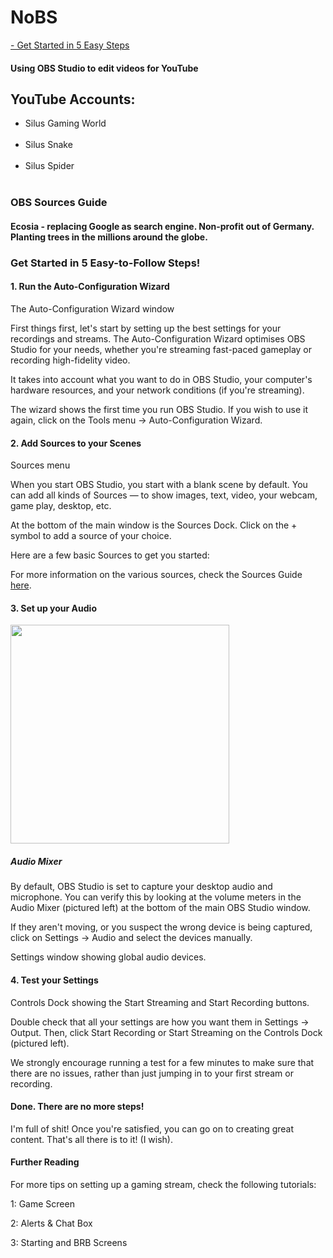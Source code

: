 <h1>NoBS</h1>
<a href="https://obsproject.com/help"> - Get Started in 5 Easy Steps</a>

<h4>Using OBS Studio to edit videos for YouTube</h4>

<h2>YouTube Accounts:</h2>
<ul>
<li>Silus Gaming World</li>&nbsp;&#13;&#13;
<li>Silus Snake</li>&nbsp;&#13;&#13;
<li>Silus Spider</li>&nbsp;&#13;&#13;
<li)Silus Squad Members</li>&nbsp;&#13;&#13;
</ul>

<h3>OBS Sources Guide</h3>

<h4>Ecosia - replacing Google as search engine.  Non-profit out of Germany.  Planting trees in the millions around the globe.</h4>

<h3>Get Started in 5 Easy-to-Follow Steps!</h3>
<h4>1. Run the Auto-Configuration Wizard</h4>
<p>The Auto-Configuration Wizard window</p>

<p>First things first, let's start by setting up the best settings for your recordings and streams. The Auto-Configuration Wizard optimises OBS Studio for your needs, whether you're streaming fast-paced gameplay or recording high-fidelity video.</p>

<p>It takes into account what you want to do in OBS Studio, your computer's hardware resources, and your network conditions (if you're streaming).</p>

<p>The wizard shows the first time you run OBS Studio. If you wish to use it again, click on the Tools menu → Auto-Configuration Wizard.</p>

<h4>2. Add Sources to your Scenes</h4>
<p>Sources menu</p>

<p>When you start OBS Studio, you start with a blank scene by default. You can add all kinds of Sources — to show images, text, video, your webcam, game play, desktop, etc.</p>

<p>At the bottom of the main window is the Sources Dock. Click on the + symbol to add a source of your choice.</p>
<p>Here are a few basic Sources to get you started:</p>

<p>For more information on the various sources, check the Sources Guide <a href="https://obsproject.com/kb/sources-guide" target="_blank" rel="noopener noreferrer">here</a>.</p>

<h4>3. Set up your Audio</h4>

<img src="https://user-images.githubusercontent.com/41387907/226399057-cc6973a9-cb4c-4200-a93e-b519eb1f3e45.png" width="350" />

<h5>Audio Mixer</h5>
<p>By default, OBS Studio is set to capture your desktop audio and microphone. You can verify this by looking at the volume meters in the Audio Mixer (pictured left) at the bottom of the main OBS Studio window.</p>

<p>If they aren't moving, or you suspect the wrong device is being captured, click on Settings → Audio and select the devices manually.</p>

Settings window showing global audio devices.

<h4>4. Test your Settings</h4>

<p>Controls Dock showing the Start Streaming and Start Recording buttons.</p>

<p>Double check that all your settings are how you want them in Settings → Output. Then, click Start Recording or Start Streaming on the Controls Dock (pictured left).</p>

<p>We strongly encourage running a test for a few minutes to make sure that there are no issues, rather than just jumping in to your first stream or recording.</p>

<h4>Done. There are no more steps!</h4>

<p>I'm full of shit!  Once you're satisfied, you can go on to creating great content. That's all there is to it!  (I wish).</p>

<h4>Further Reading</h4>
For more tips on setting up a gaming stream, check the following tutorials:

  1: Game Screen

  2: Alerts & Chat Box

  3: Starting and BRB Screens
